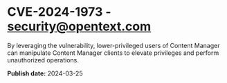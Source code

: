 # CVE-2024-1973 - security@opentext.com

By leveraging the vulnerability, lower-privileged users of Content Manager can manipulate Content Manager clients to elevate privileges and perform unauthorized operations. 

**Publish date:** 2024-03-25
